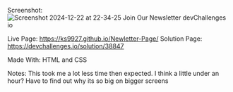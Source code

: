 Screenshot: 
![Screenshot 2024-12-22 at 22-34-25 Join Our Newsletter devChallenges io](https://github.com/user-attachments/assets/42f5b325-dce0-4602-bb9e-ac9d08e93891)


Live Page: https://ks9927.github.io/Newletter-Page/
Solution Page: https://devchallenges.io/solution/38847

Made With: HTML and CSS

Notes: This took me a lot less time then expected. I think a little under an hour? Have to find out why its so big on bigger screens
